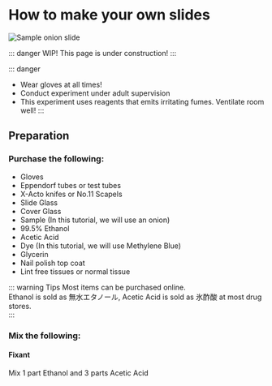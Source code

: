 # How to make your own slides

![Sample onion slide](/images/onionslide.jpg)

::: danger WIP! 
This page is under construction!
:::

::: danger
- Wear gloves at all times!
- Conduct experiment under adult supervision
- This experiment uses reagents that emits irritating fumes. Ventilate room well! 
:::

## Preparation

### Purchase the following:
- Gloves
- Eppendorf tubes or test tubes
- X-Acto knifes or No.11 Scapels
- Slide Glass
- Cover Glass
- Sample (In this tutorial, we will use an onion)
- 99.5% Ethanol
- Acetic Acid
- Dye (In this tutorial, we will use Methylene Blue)
- Glycerin
- Nail polish top coat
- Lint free tissues or normal tissue

::: warning Tips
Most items can be purchased online.   
Ethanol is sold as 無水エタノール, Acetic Acid is sold as 氷酢酸 at most drug stores.   
:::

### Mix the following:

#### Fixant
Mix 1 part Ethanol and 3 parts Acetic Acid

#### 
